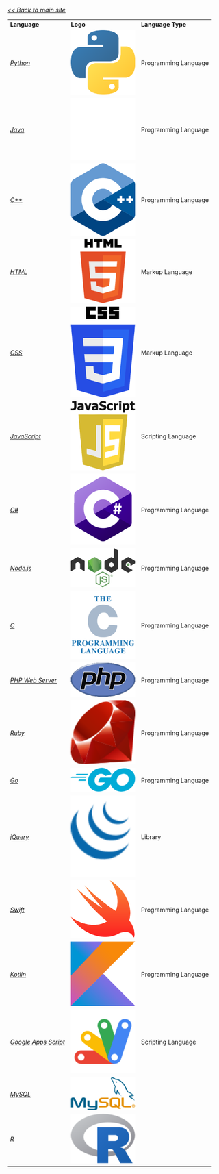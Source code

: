 <style>
a {
  font-style: italic;
}
</style>

<a href="..">&lt;&lt; Back to main site</a>

<table>
  <tr>
    <td><b>Language</b></td>
    <td><b>Logo</b></td>
    <td><b>Language Type</b></td>
  </tr>
  <tr>
    <td><a href="Python">Python</a></td>
    <td><img src="logos/Python.png" width="150"/></td>
    <td>Programming Language</td>
  </tr>
  <tr>
    <td><a href="Java">Java</a></td>
    <td><img src="logos/Java.png" width="150"/></td>
    <td>Programming Language</td>
  </tr>
  <tr>
    <td><a href="C++">C++</a></td>
    <td><img src="logos/C++.png" width="150"/></td>
    <td>Programming Language</td>
  </tr>
  <tr>
    <td><a href="HTML">HTML</a></td>
    <td><img src="logos/HTML.png" width="150"/></td>
    <td>Markup Language</td>
  </tr>
  <tr>
    <td><a href="CSS">CSS</a></td>
    <td><img src="logos/CSS.png" width="150"/></td>
    <td>Markup Language</td>
  </tr>
  <tr>
    <td><a href="JavaScript">JavaScript</a></td>
    <td><img src="logos/JavaScript.png" width="150"/></td>
    <td>Scripting Language</td>
  </tr>
  <tr>
    <td><a href="C#">C#</a></td>
    <td><img src="logos/CSharp.png" width="150"/></td>
    <td>Programming Language</td>
  </tr>
  <tr>
    <td><a href="Nodejs">Node.js</a></td>
    <td><img src="logos/Nodejs.png" width="150"/></td>
    <td>Programming Language</td>
  </tr>
  <tr>
    <td><a href="C">C</a></td>
    <td><img src="logos/C.png" width="150"/></td>
    <td>Programming Language</td>
  </tr>
  <tr>
    <td><a href="PHPWebServer">PHP Web Server</a></td>
    <td><img src="logos/PHPWebServer.png" width="150"/></td>
    <td>Programming Language</td>
  </tr>
  <tr>
    <td><a href="Ruby">Ruby</a></td>
    <td><img src="logos/Ruby.png" width="150"/></td>
    <td>Programming Language</td>
  </tr>
  <tr>
    <td><a href="Go">Go</a></td>
    <td><img src="logos/Go.png" width="150"/></td>
    <td>Programming Language</td>
  </tr>
  <tr>
    <td><a href="jQuery">jQuery</a></td>
    <td><img src="logos/jQuery.png" width="150"/></td>
    <td>Library</td>
  </tr>
  <tr>
    <td><a href="Swift">Swift</a></td>
    <td><img src="logos/Swift.png" width="150"/></td>
    <td>Programming Language</td>
  </tr>
  <tr>
    <td><a href="Kotlin">Kotlin</a></td>
    <td><img src="logos/Kotlin.png" width="150"/></td>
    <td>Programming Language</td>
  </tr>
  <tr>
    <td><a href="GoogleAppsScript">Google Apps Script</a></td>
    <td><img src="logos/GoogleAppsScript.png" width="150"/></td>
    <td>Scripting Language</td>
  </tr>
  <tr>
    <td><a href="MySQL">MySQL</a></td>
    <td><img src="logos/MySQL.png" width="150"/></td>
    <td></td>
  </tr>
  <tr>
    <td><a href="R">R</a></td>
    <td><img src="logos/R.png" width="150"/></td>
    <td></td>
  </tr>
</table>
